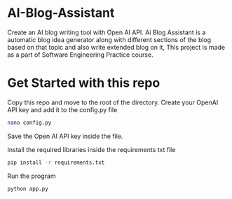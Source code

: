 # AI-Blog-Assistant
Create an AI blog writing tool with Open AI API. Ai Blog Assistant is a automatic blog idea generator along with different sections of  the blog based on that topic and also write extended blog on it, This project is made as a part of Software Engineering Practice course.

# Get Started with this repo
Copy this repo and move to the root of the directory.
Create your OpenAI API key and add it to the config.py file

```sh
nano config.py

```
Save the Open AI API key inside the file.


Install the required libraries inside the requirements txt file

``` sh
pip install -r requirements.txt
```

Run the program

```sh
python app.py
```
